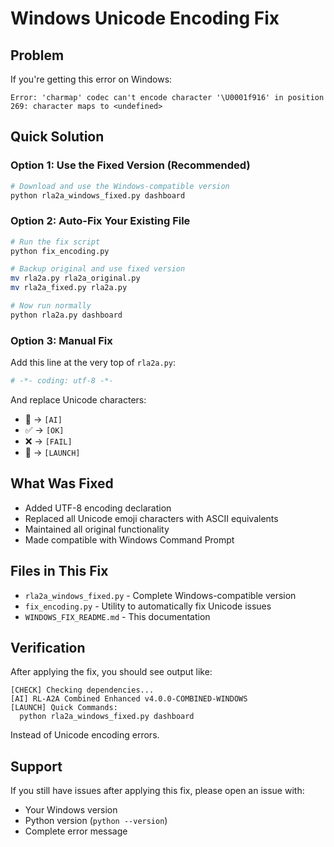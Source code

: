 # Windows Unicode Encoding Fix

## Problem
If you're getting this error on Windows:
```
Error: 'charmap' codec can't encode character '\U0001f916' in position 269: character maps to <undefined>
```

## Quick Solution

### Option 1: Use the Fixed Version (Recommended)
```bash
# Download and use the Windows-compatible version
python rla2a_windows_fixed.py dashboard
```

### Option 2: Auto-Fix Your Existing File
```bash
# Run the fix script
python fix_encoding.py

# Backup original and use fixed version
mv rla2a.py rla2a_original.py
mv rla2a_fixed.py rla2a.py

# Now run normally
python rla2a.py dashboard
```

### Option 3: Manual Fix
Add this line at the very top of `rla2a.py`:
```python
# -*- coding: utf-8 -*-
```

And replace Unicode characters:
- 🤖 → `[AI]`
- ✅ → `[OK]`
- ❌ → `[FAIL]`
- 🚀 → `[LAUNCH]`

## What Was Fixed
- Added UTF-8 encoding declaration
- Replaced all Unicode emoji characters with ASCII equivalents
- Maintained all original functionality
- Made compatible with Windows Command Prompt

## Files in This Fix
- `rla2a_windows_fixed.py` - Complete Windows-compatible version
- `fix_encoding.py` - Utility to automatically fix Unicode issues
- `WINDOWS_FIX_README.md` - This documentation

## Verification
After applying the fix, you should see output like:
```
[CHECK] Checking dependencies...
[AI] RL-A2A Combined Enhanced v4.0.0-COMBINED-WINDOWS
[LAUNCH] Quick Commands:
  python rla2a_windows_fixed.py dashboard
```

Instead of Unicode encoding errors.

## Support
If you still have issues after applying this fix, please open an issue with:
- Your Windows version
- Python version (`python --version`)
- Complete error message